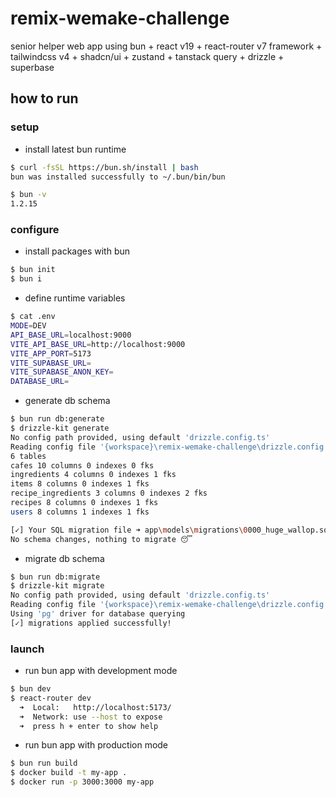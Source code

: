 # remix-wemake-challenge

senior helper web app using bun + react v19 + react-router v7 framework + tailwindcss v4 + shadcn/ui + zustand + tanstack query + drizzle + superbase

## how to run

### setup

- install latest bun runtime

```sh
$ curl -fsSL https://bun.sh/install | bash
bun was installed successfully to ~/.bun/bin/bun

$ bun -v
1.2.15
```

### configure

- install packages with bun

```sh
$ bun init
$ bun i
```

- define runtime variables

```sh
$ cat .env
MODE=DEV
API_BASE_URL=localhost:9000
VITE_API_BASE_URL=http://localhost:9000
VITE_APP_PORT=5173
VITE_SUPABASE_URL=
VITE_SUPABASE_ANON_KEY=
DATABASE_URL=
```

- generate db schema

```sh
$ bun run db:generate
$ drizzle-kit generate
No config path provided, using default 'drizzle.config.ts'
Reading config file '{workspace}\remix-wemake-challenge\drizzle.config.ts'
6 tables
cafes 10 columns 0 indexes 0 fks
ingredients 4 columns 0 indexes 1 fks
items 8 columns 0 indexes 1 fks
recipe_ingredients 3 columns 0 indexes 2 fks
recipes 8 columns 0 indexes 1 fks
users 8 columns 1 indexes 1 fks

[✓] Your SQL migration file ➜ app\models\migrations\0000_huge_wallop.sql 🚀
No schema changes, nothing to migrate 😴
```

- migrate db schema

```sh
$ bun run db:migrate
$ drizzle-kit migrate
No config path provided, using default 'drizzle.config.ts'
Reading config file '{workspace}\remix-wemake-challenge\drizzle.config.ts'
Using 'pg' driver for database querying
[✓] migrations applied successfully!
```

### launch

- run bun app with development mode

```sh
$ bun dev
$ react-router dev
  ➜  Local:   http://localhost:5173/
  ➜  Network: use --host to expose
  ➜  press h + enter to show help
```

- run bun app with production mode

```sh
$ bun run build
$ docker build -t my-app .
$ docker run -p 3000:3000 my-app
```
